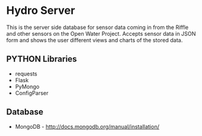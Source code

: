 Hydro Server
================

This is the server side database for sensor data coming in from the Riffle and other sensors on the Open Water Project. Accepts sensor data in JSON form and shows the user different views and charts of the stored data.

PYTHON Libraries
----------------
* requests
* Flask
* PyMongo
* ConfigParser


Database
----------------
* MongoDB - http://docs.mongodb.org/manual/installation/



